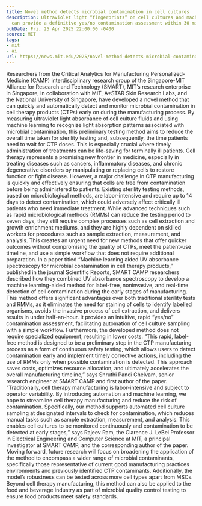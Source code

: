 ```yaml
---
title: Novel method detects microbial contamination in cell cultures
description: Ultraviolet light “fingerprints” on cell cultures and machine learning
  can provide a definitive yes/no contamination assessment within 30 minutes.
pubDate: Fri, 25 Apr 2025 22:00:00 -0400
source: MIT
tags:
- mit
- ai
url: https://news.mit.edu/2025/novel-method-detects-microbial-contamination-smart-0425
---
```


Researchers from the Critical Analytics for Manufacturing Personalized-Medicine (CAMP) interdisciplinary research group of the Singapore-MIT Alliance for Research and Technology (SMART), MIT’s research enterprise in Singapore, in collaboration with MIT, A*STAR Skin Research Labs, and the National University of Singapore, have developed a novel method that can quickly and automatically detect and monitor microbial contamination in cell therapy products (CTPs) early on during the manufacturing process. By measuring ultraviolet light absorbance of cell culture fluids and using machine learning to recognize light absorption patterns associated with microbial contamination, this preliminary testing method aims to reduce the overall time taken for sterility testing and, subsequently, the time patients need to wait for CTP doses. This is especially crucial where timely administration of treatments can be life-saving for terminally ill patients.
Cell therapy represents a promising new frontier in medicine, especially in treating diseases such as cancers, inflammatory diseases, and chronic degenerative disorders by manipulating or replacing cells to restore function or fight disease. However, a major challenge in CTP manufacturing is quickly and effectively ensuring that cells are free from contamination before being administered to patients.
Existing sterility testing methods, based on microbiological methods, are labor-intensive and require up to 14 days to detect contamination, which could adversely affect critically ill patients who need immediate treatment. While advanced techniques such as rapid microbiological methods (RMMs) can reduce the testing period to seven days, they still require complex processes such as cell extraction and growth enrichment mediums, and they are highly dependent on skilled workers for procedures such as sample extraction, measurement, and analysis. This creates an urgent need for new methods that offer quicker outcomes without compromising the quality of CTPs, meet the patient-use timeline, and use a simple workflow that does not require additional preparation.
In a paper titled “Machine learning aided UV absorbance spectroscopy for microbial contamination in cell therapy products,” published in the journal Scientific Reports, SMART CAMP researchers described how they combined UV absorbance spectroscopy to develop a machine learning-aided method for label-free, noninvasive, and real-time detection of cell contamination during the early stages of manufacturing.
This method offers significant advantages over both traditional sterility tests and RMMs, as it eliminates the need for staining of cells to identify labelled organisms, avoids the invasive process of cell extraction, and delivers results in under half-an-hour. It provides an intuitive, rapid “yes/no” contamination assessment, facilitating automation of cell culture sampling with a simple workflow. Furthermore, the developed method does not require specialized equipment, resulting in lower costs.
“This rapid, label-free method is designed to be a preliminary step in the CTP manufacturing process as a form of continuous safety testing, which allows users to detect contamination early and implement timely corrective actions, including the use of RMMs only when possible contamination is detected. This approach saves costs, optimizes resource allocation, and ultimately accelerates the overall manufacturing timeline,” says Shruthi Pandi Chelvam, senior research engineer at SMART CAMP and first author of the paper.
“Traditionally, cell therapy manufacturing is labor-intensive and subject to operator variability. By introducing automation and machine learning, we hope to streamline cell therapy manufacturing and reduce the risk of contamination. Specifically, our method supports automated cell culture sampling at designated intervals to check for contamination, which reduces manual tasks such as sample extraction, measurement, and analysis. This enables cell cultures to be monitored continuously and contamination to be detected at early stages,” says Rajeev Ram, the Clarence J. LeBel Professor in Electrical Engineering and Computer Science at MIT, a principal investigator at SMART CAMP, and the corresponding author of the paper.
Moving forward, future research will focus on broadening the application of the method to encompass a wider range of microbial contaminants, specifically those representative of current good manufacturing practices environments and previously identified CTP contaminants. Additionally, the model’s robustness can be tested across more cell types apart from MSCs. Beyond cell therapy manufacturing, this method can also be applied to the food and beverage industry as part of microbial quality control testing to ensure food products meet safety standards.